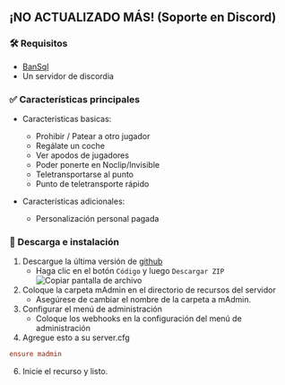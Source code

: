 ## ¡NO ACTUALIZADO MÁS! (Soporte en Discord)

### 🛠 Requisitos

- [BanSql](https://github.com/Matdbx10/BanSql)
- Un servidor de discordia

### ✅ Características principales

- Caracteristicas basicas:
     - Prohibir / Patear a otro jugador
     - Regálate un coche
     - Ver apodos de jugadores
     - Poder ponerte en Noclip/Invisible
     - Teletransportarse al punto
     - Punto de teletransporte rápido

- Características adicionales:
     - Personalización personal pagada


### 🔧 Descarga e instalación

1. Descargue la última versión de [github](https://github.com/Matdbx10/mAdmin)
   - Haga clic en el botón `Código` y luego `Descargar ZIP`
   ![](https://i.imgur.com/iF4dxA5.png "Copiar pantalla de archivo")
3. Coloque la carpeta mAdmin en el directorio de recursos del servidor
     - Asegúrese de cambiar el nombre de la carpeta a mAdmin.
4. Configurar el menú de administración
     - Coloque los webhooks en la configuración del menú de administración
5. Agregue esto a su server.cfg
```cfg
ensure madmin
```
6. Inicie el recurso y listo.